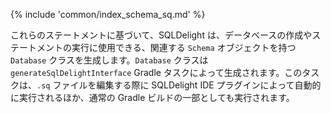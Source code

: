 {% include 'common/index_schema_sq.md' %}

これらのステートメントに基づいて、SQLDelight は、データベースの作成やステートメントの実行に使用できる、関連する `Schema` オブジェクトを持つ `Database` クラスを生成します。`Database` クラスは `generateSqlDelightInterface` Gradle タスクによって生成されます。このタスクは、`.sq` ファイルを編集する際に SQLDelight IDE プラグインによって自動的に実行されるほか、通常の Gradle ビルドの一部としても実行されます。